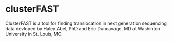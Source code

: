 clusterFAST
===========

ClusterFAST is a tool for finding translocation in next generation sequencing data devloped by Haley Abel, PhD and Eric Duncavage, MD at Washinton University in St. Louis, MO.

